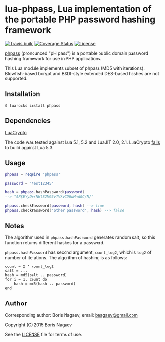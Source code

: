 # lua-phpass, Lua implementation of the portable PHP password hashing framework

[![Travis build][travis-badge]][travis-page]
[![Coverage Status][coveralls-badge]][coveralls-page]
[![License][license-badge]][license-page]

[phpass][phpass] (pronounced "pH pass") is a portable public
domain password hashing framework for use in PHP applications.

This Lua module implements subset of phpass (MD5 with
iterations). Blowfish-based bcrypt and BSDI-style extended
DES-based hashes are not supported.

## Installation

```bash
$ luarocks install phpass
```

## Dependencies

[LuaCrypto][luacrypto]

The code was tested against Lua 5.1, 5.2 and LuaJIT 2.0, 2.1.
LuaCrypto [fails][53-fail] to build against Lua 5.3.

## Usage

```lua
phpass = require 'phpass'

password = 'test12345'

hash = phpass.hashPassword(password)
--> "$P$EYyDnrNHtS2MG5vTVkvXD6wMnd0C/N/"

phpass.checkPassword(password, hash) --> true
phpass.checkPassword('other password', hash) --> false
```

## Notes

The algorithm used in `phpass.hashPassword` generates random
salt, so this function returns different hashes for a password.

`phpass.hashPassword` has second argument, `count_log2`,
which is `log2` of number of iterations. The algorithm of
hashing is as follows:

```
count = 2 ^ count_log2
salt = ...
hash = md5(salt .. password)
for i = 1, count do
    hash = md5(hash .. password)
end
```

## Author

Corresponding author: Boris Nagaev, email: bnagaev@gmail.com

Copyright (C) 2015 Boris Nagaev

See the [LICENSE][license-page] file for terms of use.

[phpass]: http://www.openwall.com/phpass/
[luacrypto]: https://github.com/mkottman/luacrypto
[53-fail]: https://travis-ci.org/starius/lua-phpass/jobs/62325591#L747
[travis-page]: https://travis-ci.org/starius/phpass
[travis-badge]: https://travis-ci.org/starius/phpass.png
[coveralls-page]: https://coveralls.io/r/starius/phpass
[coveralls-badge]: https://coveralls.io/repos/starius/phpass/badge.png
[license-page]: LICENSE
[license-badge]: http://img.shields.io/badge/License-MIT-brightgreen.png

